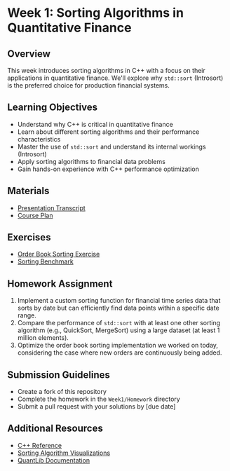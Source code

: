 # Week 1: Sorting Algorithms in Quantitative Finance

## Overview
This week introduces sorting algorithms in C++ with a focus on their applications in quantitative finance. We'll explore why `std::sort` (Introsort) is the preferred choice for production financial systems.

## Learning Objectives
- Understand why C++ is critical in quantitative finance
- Learn about different sorting algorithms and their performance characteristics
- Master the use of `std::sort` and understand its internal workings (Introsort)
- Apply sorting algorithms to financial data problems
- Gain hands-on experience with C++ performance optimization

## Materials
- [Presentation Transcript](../Resources/Slides/Week1_Presentation.md)
- [Course Plan](../Resources/Slides/Week1_Course_Plan.md)

## Exercises
- [Order Book Sorting Exercise](order_book_sorting_exercise.cpp)
- [Sorting Benchmark](sorting_benchmark.cpp)

## Homework Assignment
1. Implement a custom sorting function for financial time series data that sorts by date but can efficiently find data points within a specific date range.
2. Compare the performance of `std::sort` with at least one other sorting algorithm (e.g., QuickSort, MergeSort) using a large dataset (at least 1 million elements).
3. Optimize the order book sorting implementation we worked on today, considering the case where new orders are continuously being added.

## Submission Guidelines
- Create a fork of this repository
- Complete the homework in the `Week1/Homework` directory
- Submit a pull request with your solutions by [due date]

## Additional Resources
- [C++ Reference](https://en.cppreference.com/)
- [Sorting Algorithm Visualizations](https://visualgo.net/en/sorting)
- [QuantLib Documentation](https://www.quantlib.org/docs.shtml) 